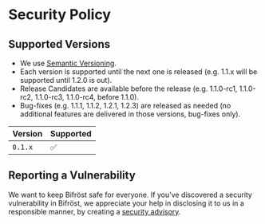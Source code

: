 # Security Policy

## Supported Versions

* We use [Semantic Versioning](https://semver.org/).
* Each version is supported until the next one is released (e.g. 1.1.x will be supported until 1.2.0 is out).
* Release Candidates are available before the release (e.g. 1.1.0-rc1, 1.1.0-rc2, 1.1.0-rc3, 1.1.0-rc4, before 1.1.0).
* Bug-fixes (e.g. 1.1.1, 1.1.2, 1.2.1, 1.2.3) are released as needed (no additional features are delivered in those versions, bug-fixes only).

| Version   | Supported          |
|-----------|--------------------|
| `0.1.x`   | :white_check_mark: |

## Reporting a Vulnerability

We want to keep Bifröst safe for everyone.
If you've discovered a security vulnerability in Bifröst, we appreciate your help in disclosing it to us in a responsible manner, by creating a [security advisory](https://github.com/engity-com/bifroest/security/advisories).
